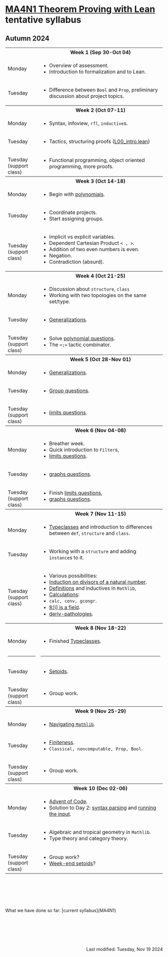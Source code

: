 <script type="text/javascript" id="MathJax-script" async
  src="https://cdn.jsdelivr.net/npm/mathjax@3/es5/tex-mml-chtml.js">
</script>
<script>
  MathJax = {
    tex: {
      inlineMath: [['$', '$']]
    }
  };
</script>

<!-- https://www.geeksforgeeks.org/how-to-reload-page-only-once-in-javascript/ -->
<script type='text/javascript'>
  (() => {
      if (window.localStorage) {
          if (!localStorage.getItem('reload')) {
              localStorage['reload'] = true;
              window.location.reload();
          } else {
              localStorage.removeItem('reload');
          }
      }
  })();
</script>
# [MA4N1 Theorem Proving with Lean](https://adomani.github.io/Syllabus/MA4N1/toc) tentative syllabus
## Autumn 2024

<table>
  <tbody>
<!--  ##################  Week 1  ################## -->
    <tr><th></th><th style="text-align: center">Week 1 (Sep 30-Oct 04)</th></tr>
    <tr><td>Monday</td>
      <td>
        <ul>
          <li>Overview of assessment.</li>
          <li>Introduction to formalization and to Lean.</li>
        </ul>
      </td>
    </tr>
    <tr><td>Tuesday</td>
      <td>
        <ul>
          <li>Difference between <code>Bool</code> and <code>Prop</code>, preliminary discussion about project topics.</li>
        </ul>
      </td>
    </tr>
<!--  ##################  Week 2  ################## -->
    <tr><th></th><th style="text-align: center">Week 2 (Oct 07-11)</th></tr>
    <tr><td>Monday</td>
      <td>
        <ul>
          <li>Syntax, infoview, <code>rfl</code>, <code>inductive</code>s.</li>
        </ul>
      </td>
    </tr>
    <tr><td>Tuesday</td>
      <td>
        <ul>
          <li>Tactics, structuring proofs (<a href="https://github.com/adomani/MA4N1_Theorem_proving_with_Lean/blob/master/MA4N1/L00_intro.lean">L00_intro.lean</a>)</li>
        </ul>
      </td>
    </tr>
    <tr><td><p style="margin-bottom:0;">Tuesday</p><p style="margin : 0; padding-top:0;">(support class)</p></td>
      <td>
        <ul>
          <li>Functional programming, object oriented programming, more proofs.</li>
        </ul>
      </td>
    </tr>
<!--  ##################  Week 3  ################## -->
    <tr><th></th><th style="text-align: center">Week 3 (Oct 14-18)</th></tr>
    <tr><td>Monday</td>
      <td>
        <ul>
          <li>Begin with <a href="https://github.com/adomani/MA4N1_Theorem_proving_with_Lean/blob/master/MA4N1/L01_polynomials.lean">polynomials</a>.</li>
        </ul>
      </td>
    </tr>
    <tr><td>Tuesday</td>
      <td>
        <ul>
          <li>Coordinate projects.</li>
          <li>Start assigning groups.</li>
        </ul>
      </td>
    </tr>
    <tr><td><p style="margin-bottom:0;">Tuesday</p><p style="margin : 0; padding-top:0;">(support class)</p></td>
      <td>
        <ul>
          <li>Implicit vs explicit variables.</li>
          <li>Dependent Cartesian Product <code>< , ></code>.</li>
          <li>Addition of two even numbers is even.</li>
          <li>Negation.</li>
          <li>Contradiction (absurd).</li>
        </ul>
      </td>
    </tr>
<!--  ##################  Week 4  ################## -->
    <tr><th></th><th style="text-align: center">Week 4 (Oct 21-25)</th></tr>
    <tr><td>Monday</td>
      <td>
        <ul>
          <li>Discussion about <code>structure</code>, <code>class</code></li>
          <li>Working with two topologies on the same set/type.</li>
        </ul>
      </td>
    </tr>
    <tr><td>Tuesday</td>
      <td>
        <ul>
          <li><a href="https://github.com/adomani/MA4N1_Theorem_proving_with_Lean/blob/master/MA4N1/L02_generalizations.lean">Generalizations</a>.</li>
        </ul>
      </td>
    </tr>
    <tr><td><p style="margin-bottom:0;">Tuesday</p><p style="margin : 0; padding-top:0;">(support class)</p></td>
      <td>
        <ul>
          <li>Solve <a href="https://github.com/adomani/MA4N1_Theorem_proving_with_Lean/blob/master/MA4N1/L01_polynomial_questions.lean">polynomial questions</a>.</li>
          <li>The <code><;></code> tactic combinator.</li>
        </ul>
      </td>
    </tr>
<!--  ##################  Week 5  ################## -->
    <tr><th></th><th style="text-align: center">Week 5 (Oct 28-Nov 01)</th></tr>
    <tr><td>Monday</td>
      <td>
        <ul>
          <li><a href="https://github.com/adomani/MA4N1_Theorem_proving_with_Lean/blob/master/MA4N1/L02_generalizations.lean">Generalizations</a>.</li>
        </ul>
      </td>
    </tr>
    <tr><td>Tuesday</td>
      <td>
        <ul>
          <li><a href="https://github.com/adomani/MA4N1_Theorem_proving_with_Lean/blob/master/MA4N1/L03_groups_questions.lean">Group questions</a>.</li>
        </ul>
      </td>
    </tr>
    <tr><td><p style="margin-bottom:0;">Tuesday</p><p style="margin : 0; padding-top:0;">(support class)</p></td>
      <td>
        <ul>
          <li><a href="https://github.com/adomani/MA4N1_Theorem_proving_with_Lean/blob/master/MA4N1/L05_limits_questions.lean">limits questions</a>.</li>
        </ul>
      </td>
    </tr>
<!--  ##################  Week 6  ################## -->
    <tr><th></th><th style="text-align: center">Week 6 (Nov 04-08)</th></tr>
    <tr><td>Monday</td>
      <td>
        <ul>
          <li>Breather week.</li>
          <li>Quick introduction to <code>Filter</code>s,</li>
          <li><a href="https://github.com/adomani/MA4N1_Theorem_proving_with_Lean/blob/master/MA4N1/L05_limits_questions.lean">limits questions</a>.</li>
        </ul>
      </td>
    </tr>
    <tr><td>Tuesday</td>
      <td>
        <ul>
          <li><a href="https://github.com/adomani/MA4N1_Theorem_proving_with_Lean/blob/master/MA4N1/L05_graphs_questions.lean">graphs questions</a>.</li>
        </ul>
      </td>
    </tr>
    <tr><td><p style="margin-bottom:0;">Tuesday</p><p style="margin : 0; padding-top:0;">(support class)</p></td>
      <td>
        <ul>
          <li>Finish <a href="https://github.com/adomani/MA4N1_Theorem_proving_with_Lean/blob/master/MA4N1/L05_limits_questions.lean">limits questions</a>,</li>
          <li><a href="https://github.com/adomani/MA4N1_Theorem_proving_with_Lean/blob/master/MA4N1/L05_graphs_questions.lean">graphs questions</a>.</li>
        </ul>
      </td>
    </tr>
<!--  ##################  Week 7  ################## -->
    <tr><th></th><th style="text-align: center">Week 7 (Nov 11-15)</th></tr>
    <tr><td>Monday</td>
      <td>
        <ul>
          <li><a href="https://github.com/adomani/MA4N1_Theorem_proving_with_Lean/blob/master/MA4N1/L06_typeclasses.lean">Typeclasses</a> and introduction to differences between <code>def</code>, <code>structure</code> and <code>class</code>.</li>
        </ul>
      </td>
    </tr>
    <tr><td>Tuesday</td>
      <td>
        <ul>
          <li>Working with a <code>structure</code> and adding <code>instance</code>s to it.</li>
        </ul>
      </td>
    </tr>
    <tr><td><p style="margin-bottom:0;">Tuesday</p><p style="margin : 0; padding-top:0;">(support class)</p></td>
      <td>
        <ul>
          <li>Various possibilities:</li>
          <li><a href="https://github.com/adomani/MA4N1_Theorem_proving_with_Lean/blob/master/MA4N1/L10_dvd_induction.lean">Induction on divisors of a natural number</a>.</li>
          <li><a href="https://github.com/adomani/MA4N1_Theorem_proving_with_Lean/blob/master/MA4N1/L04_definitions.lean">Definitions</a> and inductives in <code>Mathlib</code>,</li>
          <li><a href="https://github.com/adomani/MA4N1_Theorem_proving_with_Lean/blob/master/MA4N1/L07_calculations.lean">Calculations</a>:</li>
          <li><code>calc, conv, gcongr</code>.</li>
          <li><a href="https://github.com/adomani/MA4N1_Theorem_proving_with_Lean/blob/master/MA4N1/L08_Ri_hard.lean">&#x211D;[i] is a field</a>.</li>
          <li><a href="https://github.com/adomani/MA4N1_Theorem_proving_with_Lean/blob/master/MA4N1/L13_deriv_pathologies_questions.lean">deriv-pathologies</a>.</li>
        </ul>
      </td>
    </tr>
<!--  ##################  Week 8  ################## -->
    <tr><th></th><th style="text-align: center">Week 8 (Nov 18-22)</th></tr>
    <tr><td>Monday</td>
      <td>
        <ul>
          <li>Finished <a href="https://github.com/adomani/MA4N1_Theorem_proving_with_Lean/blob/master/MA4N1/L06_typeclasses.lean">Typeclasses</a>. <!--  <a href="https://github.com/adomani/MA4N1_Theorem_proving_with_Lean/blob/master/MA4N1/L14_in_implicit_explicit.lean">Some syntax</a>: <code>variable/open ... in ...</code>, explicit vs implicit arguments. </li>
          <li>Beginning of <a href="https://github.com/adomani/MA4N1_Theorem_proving_with_Lean/blob/master/MA4N1/L15_setoids.lean">setoids</a>. --></li>
        </ul>
      </td>
    </tr>
    <tr><td class="divider"><hr/></td><td class="divider"><hr/></td></tr>
    <tr><td>Tuesday</td>
      <td>
        <ul>
          <li><a href="https://github.com/adomani/MA4N1_Theorem_proving_with_Lean/blob/master/MA4N1/L15_setoids.lean">Setoids</a>.</li>
        </ul>
      </td>
    </tr>
    <tr><td><p style="margin-bottom:0;">Tuesday</p><p style="margin : 0; padding-top:0;">(support class)</p></td>
      <td>
        <ul>
          <li>Group work.</li>
        </ul>
      </td>
    </tr>
<!--  ##################  Week 9  ################## -->
    <tr><th></th><th style="text-align: center">Week 9 (Nov 25-29)</th></tr>
    <tr><td>Monday</td>
      <td>
        <ul>
          <li><a href="https://github.com/adomani/MA4N1_Theorem_proving_with_Lean/blob/master/MA4N1/L17_navigating_Mathlib.lean">Navigating <code>Mathlib</code></a>.</li>
        </ul>
      </td>
    </tr>
    <tr><td>Tuesday</td>
      <td>
        <ul>
          <li><a href="https://github.com/adomani/MA4N1_Theorem_proving_with_Lean/blob/master/MA4N1/L18_finiteness.lean">Finiteness</a>.</li>
          <li><code>Classical, noncomputable, Prop, Bool</code>.</li>
        </ul>
      </td>
    </tr>
    <tr><td><p style="margin-bottom:0;">Tuesday</p><p style="margin : 0; padding-top:0;">(support class)</p></td>
      <td>
        <ul>
          <li>Group work.</li>
        </ul>
      </td>
    </tr>
<!--  ##################  Week 10  ################## -->
    <tr><th></th><th style="text-align: center">Week 10 (Dec 02-06)</th></tr>
    <tr><td>Monday</td>
      <td>
        <ul>
          <li><a href="https://adventofcode.com/">Advent of Code</a>.</li>
          <li>Solution to Day 2: <a href="https://github.com/adomani/advents/blob/master/Advents/day02_syntax.lean">syntax parsing</a> and <a href="https://github.com/adomani/advents/blob/master/Advents/day02.lean">running the input</a>.</li>
        </ul>
      </td>
    </tr>
    <tr><td>Tuesday</td>
      <td>
        <ul>
          <li>Algebraic and tropical geometry in <code>Mathlib</code>.</li>
          <li>Type theory and category theory.</li>
        </ul>
      </td>
    </tr>
    <tr><td><p style="margin-bottom:0;">Tuesday</p><p style="margin : 0; padding-top:0;">(support class)</p></td>
      <td>
        <ul>
          <li>Group work?</li>
          <li><a href="https://github.com/adomani/MA4N1_Theorem_proving_with_Lean/blob/master/MA4N1/L16_setoids_week_end_questions.lean">Week-end setoids</a>?</li>
        </ul>
      </td>
    </tr>
  </tbody>
</table>
<p>&nbsp;</p><p>&nbsp;</p><p>&nbsp;</p>
What we have done so far: [current syllabus](MA4N1)
<p>&nbsp;</p><p>&nbsp;</p><p>&nbsp;</p>
<div style="text-align: right">Last modified: Tuesday, Nov 19 2024</div>
